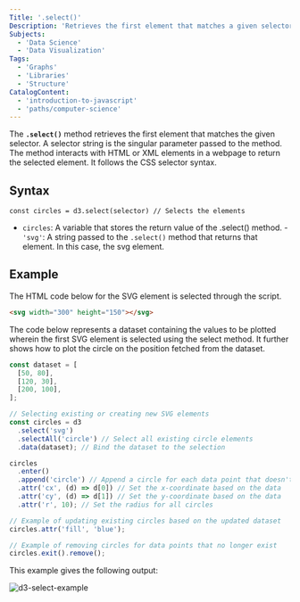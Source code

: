 ```yaml
---
Title: '.select()'
Description: 'Retrieves the first element that matches a given selector by specifying the selector string.'
Subjects:
  - 'Data Science'
  - 'Data Visualization'
Tags:
  - 'Graphs'
  - 'Libraries'
  - 'Structure'
CatalogContent:
  - 'introduction-to-javascript'
  - 'paths/computer-science'
---
```


The **`.select()`** method retrieves the first element that matches the given selector. A selector string is the singular parameter passed to the method. The method interacts with HTML or XML elements in a webpage to return the selected element. It follows the CSS selector syntax.

## Syntax

```pseudo
const circles = d3.select(selector) // Selects the elements
```

- `circles`: A variable that stores the return value of the .select() method. -`'svg'`: A string passed to the `.select()` method that returns that element. In this case, the svg element.

## Example

The HTML code below for the SVG element is selected through the script.

```html
<svg width="300" height="150"></svg>
```

The code below represents a dataset containing the values to be plotted wherein the first SVG element is selected using the select method. It further shows how to plot the circle on the position fetched from the dataset.

```js
const dataset = [
  [50, 80],
  [120, 30],
  [200, 100],
];

// Selecting existing or creating new SVG elements
const circles = d3
  .select('svg')
  .selectAll('circle') // Select all existing circle elements
  .data(dataset); // Bind the dataset to the selection

circles
  .enter()
  .append('circle') // Append a circle for each data point that doesn't have a corresponding circle
  .attr('cx', (d) => d[0]) // Set the x-coordinate based on the data
  .attr('cy', (d) => d[1]) // Set the y-coordinate based on the data
  .attr('r', 10); // Set the radius for all circles

// Example of updating existing circles based on the updated dataset
circles.attr('fill', 'blue');

// Example of removing circles for data points that no longer exist
circles.exit().remove();
```

This example gives the following output:

![d3-select-example](https://github.com/alimalim77/docs/blob/select-content-entry/media/d3-select-example.png)
